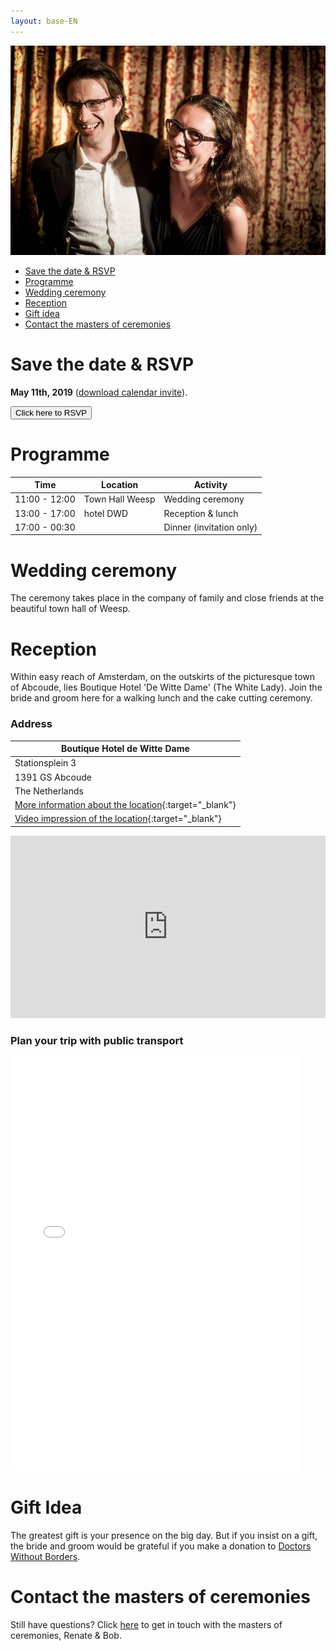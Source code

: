 ```yaml
---
layout: base-EN
---
```


![Tosja and Richard](/images/tr.jpg "Tosja and Richard")

- [Save the date & RSVP](#save-the-date--rsvp)
- [Programme](#programme)
- [Wedding ceremony](#wedding-ceremony)
- [Reception](#reception)
- [Gift idea](#gift-idea)
- [Contact the masters of ceremonies](#contact-the-masters-of-ceremonies)

# Save the date & RSVP

**May 11th, 2019** ([download calendar invite](/Tosja_and_Richards_Wedding.ics)).

<button onclick="showMailingPopUp(); return false;">Click here to RSVP</button>

# Programme

| Time          | Location        | Activity |
| ------------- | --------------- | -------- |
| 11:00 - 12:00 | Town Hall Weesp | Wedding ceremony |
| 13:00 - 17:00 | hotel DWD       | Reception & lunch    |
| 17:00 - 00:30 |                 | Dinner (invitation only)  |

# Wedding ceremony

The ceremony takes place in the company of family and close friends at the beautiful town hall of Weesp.

# Reception

Within easy reach of Amsterdam, on the outskirts of the picturesque town of Abcoude, lies Boutique Hotel 'De Witte Dame' (The White Lady). Join the bride and groom here for a walking lunch and the cake cutting ceremony. 

### Address

| Boutique Hotel de Witte Dame |
| --------------- |
| Stationsplein 3 |
| 1391 GS Abcoude |
| The Netherlands |
| [More information about the location](https://www.hoteldwd.nl/en/){:target="_blank"} |
| [Video impression of the location](https://www.youtube.com/watch?v=VY-d1Dv2fbo){:target="_blank"} |

<iframe src="https://www.google.com/maps/embed?pb=!1m14!1m8!1m3!1d19530.71773399236!2d4.966225277253436!3d52.27353425844868!3m2!1i1024!2i768!4f13.1!3m3!1m2!1s0x0%3A0xcf7673dbed8398e3!2sBoutique+Hotel+De+Witte+Dame!5e0!3m2!1sen!2snl!4v1541432986283" width="100%" height="292" frameborder="0" style="border:0" allowfullscreen></iframe>

### Plan your trip with public transport

<iframe height="662" width="92%" frameborder="0" id="reisplanner-widget" src="//www.ns.nl/nswidget/reisplanner?code=dDpUb3NqYSAmIFJpY2hhcmQncyBXZWRkaW5nLHRzOjEsYnRhcDoxLGFzOlN0YXRpb25zcGxlaW4s YXc6QWJjb3VkZSxibjpCb3V0aXF1ZSBIb3RlbCBkZSBXaXR0ZSBEYW1lLGJhOjEsc2g6MyxzYWs6 I2ZmZmZmZixzYXRrOiNmZmM3MzMsc2I6NDIwLHNsazojMDAxNzY2LHNyOjEsc3JrOiNlNWU1ZTUs c3g6MTMsc3hrOiMzODM4Mzgsc3Q6MTUsc3RrOiMwMDE3NjYsejpTVlZMTW5WeU1saG9TVFZRUmtw aFRVRT0NCiw= " style="border:0"></iframe>

# Gift Idea

The greatest gift is your presence on the big day. But if you insist on a gift, the bride and groom would be grateful if you make a donation to [Doctors Without Borders](https://donate.doctorswithoutborders.org/onetime-b.cfm?utm_expid=.ACVuR8QfQoWRpTdJzwfNnQ.1&utm_referrer=https%3A%2F%2Fwww.doctorswithoutborders.org%2F).

# Contact the masters of ceremonies

Still have questions? Click [here](mailto:wedding@tosja-richard.com) to get in touch with the masters of ceremonies, Renate & Bob.
